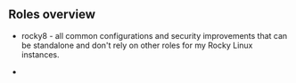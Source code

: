 
## Roles overview

+ rocky8 - all common configurations and security improvements that can be standalone and don't rely on other roles for my Rocky Linux instances.  

+ 

